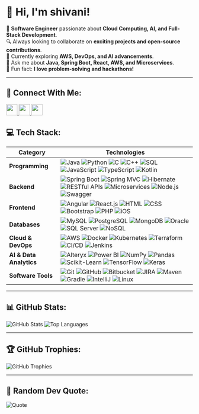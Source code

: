 # 👋 Hi, I'm shivani!  

🚀 **Software Engineer** passionate about **Cloud Computing, AI, and Full-Stack Development**.  
🔍 Always looking to collaborate on **exciting projects and open-source contributions**.  
🌱 Currently exploring **AWS, DevOps, and AI advancements**.  
💬 Ask me about **Java, Spring Boot, React, AWS, and Microservices**.  
🎯 Fun fact: **I love problem-solving and hackathons!**  

---


## 🔗 Connect With Me:

<a href="https://www.linkedin.com/in/your-profile/">
    <img src="https://img.shields.io/badge/LinkedIn-%230077B5.svg?&style=for-the-badge&logo=linkedin&logoColor=white" height="30">
</a>

<a href="https://yourportfolio.com">
    <img src="https://img.shields.io/badge/Portfolio-%2312100E.svg?&style=for-the-badge&logo=firefox&logoColor=white" height="30">
</a>

<a href="https://medium.com/@yourusername">
    <img src="https://img.shields.io/badge/Medium-12100E?style=for-the-badge&logo=medium&logoColor=white" height="30">
</a>

## 💻 Tech Stack:

| **Category**           | **Technologies** |
|------------------------|-----------------|
| **Programming**        | ![Java](https://img.shields.io/badge/Java-ED8B00?style=flat-square&logo=java&logoColor=white) ![Python](https://img.shields.io/badge/Python-3776AB?style=flat-square&logo=python&logoColor=white) ![C](https://img.shields.io/badge/C-00599C?style=flat-square&logo=c&logoColor=white) ![C++](https://img.shields.io/badge/C++-00599C?style=flat-square&logo=c%2B%2B&logoColor=white) ![SQL](https://img.shields.io/badge/SQL-4479A1?style=flat-square&logo=mysql&logoColor=white) ![JavaScript](https://img.shields.io/badge/JavaScript-F7DF1E?style=flat-square&logo=javascript&logoColor=black) ![TypeScript](https://img.shields.io/badge/TypeScript-3178C6?style=flat-square&logo=typescript&logoColor=white) ![Kotlin](https://img.shields.io/badge/Kotlin-0095D5?style=flat-square&logo=kotlin&logoColor=white) |
| **Backend**           | ![Spring Boot](https://img.shields.io/badge/Spring_Boot-6DB33F?style=flat-square&logo=spring&logoColor=white) ![Spring MVC](https://img.shields.io/badge/Spring_MVC-6DB33F?style=flat-square&logo=spring&logoColor=white) ![Hibernate](https://img.shields.io/badge/Hibernate-59666C?style=flat-square&logo=hibernate&logoColor=white) ![RESTful APIs](https://img.shields.io/badge/RESTful_APIs-02569B?style=flat-square&logo=rest&logoColor=white) ![Microservices](https://img.shields.io/badge/Microservices-FF6F00?style=flat-square&logo=microservices&logoColor=white) ![Node.js](https://img.shields.io/badge/Node.js-339933?style=flat-square&logo=node.js&logoColor=white) ![Swagger](https://img.shields.io/badge/Swagger-85EA2D?style=flat-square&logo=swagger&logoColor=black) |
| **Frontend**          | ![Angular](https://img.shields.io/badge/Angular-DD0031?style=flat-square&logo=angular&logoColor=white) ![React.js](https://img.shields.io/badge/React-20232A?style=flat-square&logo=react&logoColor=61DAFB) ![HTML](https://img.shields.io/badge/HTML5-E34F26?style=flat-square&logo=html5&logoColor=white) ![CSS](https://img.shields.io/badge/CSS3-1572B6?style=flat-square&logo=css3&logoColor=white) ![Bootstrap](https://img.shields.io/badge/Bootstrap-7952B3?style=flat-square&logo=bootstrap&logoColor=white) ![PHP](https://img.shields.io/badge/PHP-777BB4?style=flat-square&logo=php&logoColor=white) ![iOS](https://img.shields.io/badge/iOS-000000?style=flat-square&logo=apple&logoColor=white) |
| **Databases**         | ![MySQL](https://img.shields.io/badge/MySQL-4479A1?style=flat-square&logo=mysql&logoColor=white) ![PostgreSQL](https://img.shields.io/badge/PostgreSQL-336791?style=flat-square&logo=postgresql&logoColor=white) ![MongoDB](https://img.shields.io/badge/MongoDB-47A248?style=flat-square&logo=mongodb&logoColor=white) ![Oracle](https://img.shields.io/badge/Oracle-F80000?style=flat-square&logo=oracle&logoColor=white) ![SQL Server](https://img.shields.io/badge/SQL_Server-CC2927?style=flat-square&logo=microsoft-sql-server&logoColor=white) ![NoSQL](https://img.shields.io/badge/NoSQL-005571?style=flat-square&logo=mongodb&logoColor=white) |
| **Cloud & DevOps**    | ![AWS](https://img.shields.io/badge/AWS-232F3E?style=flat-square&logo=amazon-aws&logoColor=white) ![Docker](https://img.shields.io/badge/Docker-2496ED?style=flat-square&logo=docker&logoColor=white) ![Kubernetes](https://img.shields.io/badge/Kubernetes-326CE5?style=flat-square&logo=kubernetes&logoColor=white) ![Terraform](https://img.shields.io/badge/Terraform-7B42BC?style=flat-square&logo=terraform&logoColor=white) ![CI/CD](https://img.shields.io/badge/CI%2FCD-2496ED?style=flat-square&logo=githubactions&logoColor=white) ![Jenkins](https://img.shields.io/badge/Jenkins-D24939?style=flat-square&logo=jenkins&logoColor=white) |
| **AI & Data Analytics** | ![Alteryx](https://img.shields.io/badge/Alteryx-0078D4?style=flat-square&logo=alteryx&logoColor=white) ![Power BI](https://img.shields.io/badge/Power_BI-F2C811?style=flat-square&logo=power-bi&logoColor=black) ![NumPy](https://img.shields.io/badge/NumPy-013243?style=flat-square&logo=numpy&logoColor=white) ![Pandas](https://img.shields.io/badge/Pandas-150458?style=flat-square&logo=pandas&logoColor=white) ![Scikit-Learn](https://img.shields.io/badge/Scikit--Learn-F7931E?style=flat-square&logo=scikit-learn&logoColor=white) ![TensorFlow](https://img.shields.io/badge/TensorFlow-FF6F00?style=flat-square&logo=tensorflow&logoColor=white) ![Keras](https://img.shields.io/badge/Keras-D00000?style=flat-square&logo=keras&logoColor=white) |
| **Software Tools**    | ![Git](https://img.shields.io/badge/Git-F05032?style=flat-square&logo=git&logoColor=white) ![GitHub](https://img.shields.io/badge/GitHub-181717?style=flat-square&logo=github&logoColor=white) ![Bitbucket](https://img.shields.io/badge/Bitbucket-0052CC?style=flat-square&logo=bitbucket&logoColor=white) ![JIRA](https://img.shields.io/badge/JIRA-0052CC?style=flat-square&logo=jira&logoColor=white) ![Maven](https://img.shields.io/badge/Maven-C71A36?style=flat-square&logo=apache-maven&logoColor=white) ![Gradle](https://img.shields.io/badge/Gradle-02303A?style=flat-square&logo=gradle&logoColor=white) ![IntelliJ](https://img.shields.io/badge/IntelliJ-000000?style=flat-square&logo=intellij-idea&logoColor=white) ![Linux](https://img.shields.io/badge/Linux-FCC624?style=flat-square&logo=linux&logoColor=black) |

---

## 📊 GitHub Stats:
![GitHub Stats](https://github-readme-stats.vercel.app/api?username=ShivaniBheemreddy&show_icons=true&theme=radical)
![Top Languages](https://github-readme-stats.vercel.app/api/top-langs/?username=ShivaniBheemreddy&layout=compact&theme=radical)

---

## 🏆 GitHub Trophies:
![GitHub Trophies](https://github-profile-trophy.vercel.app/?username=ShivaniBheemreddy&theme=algolia)

---

## 📜 Random Dev Quote:
![Quote](https://quotes-github-readme.vercel.app/api?type=horizontal&theme=radical)
